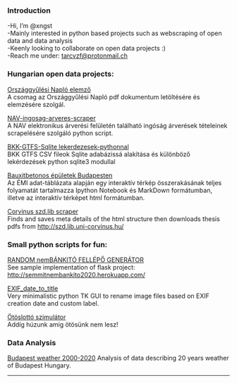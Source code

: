 ### Introduction

-Hi, I’m @xngst  
-Mainly interested in python based projects such as webscraping of open data and data analysis  
-Keenly looking to collaborate on open data projects :)  
-Reach me under: tarcvzf@protonmail.ch  

### Hungarian open data projects:

[Országgyűlési Napló elemző](https://github.com/xngst/orszaggyulesi_naplo)  
A csomag az Országgyűlési Napló pdf dokumentum letöltésére és elemzésére szolgál.

[NAV-ingosag-arveres-scraper](https://github.com/xngst/NAV-ingosag-arveres-scraper)  
A NAV elektronikus árverési felületén található ingóság árverések tételeinek scrapelésére szolgáló python script.

[BKK-GTFS-Sqlite lekerdezesek-pythonnal](https://github.com/xngst/BKK-GTFS-Sqlite-Python)  
BKK GTFS CSV fileok Sqlite adabázissá alakítása és különböző lekérdezések python sqlite3 modullal 

[Bauxitbetonos épületek Budapesten](https://github.com/xngst/bauxitbeton_epuletek_budapesten)  
Az ÉMI adat-táblázata alapján egy interaktív térkép összerakásának teljes folyamatát tartalmazza Ipython Notebook és MarkDown formátumban, illetve az interaktív térképet html formátumban.

[Corvinus szd.lib scraper](https://github.com/xngst/Corvinus_thesis_scraper)  
Finds and saves meta details of the html structure then downloads thesis pdfs from http://szd.lib.uni-corvinus.hu/

### Small python scripts for fun:

[RANDOM nemBÁNKITÓ FELLÉPŐ GENERÁTOR](https://github.com/xngst/random_zenekar)  
See sample implementation of flask project: http://semmitnembankito2020.herokuapp.com/

[EXIF_date_to_title](https://github.com/xngst/EXIF_date_to_title)  
Very minimalistic python TK GUI to rename image files based on EXIF creation date and custom label.

[Ötöslottó szimulátor](https://github.com/xngst/otoslotto_szimulator)  
Addíg húzunk amíg ötösünk nem lesz!   


### Data Analysis
[Budapest weather 2000-2020](https://github.com/xngst/Budapest_idojaras_2000-2020)
Analysis of data describing 20 years weather of Budapest Hungary. 

<hr>




<!---
xngst/xngst is a ✨ special ✨ repository because its `README.md` (this file) appears on your GitHub profile.
You can click the Preview link to take a look at your changes.
--->


